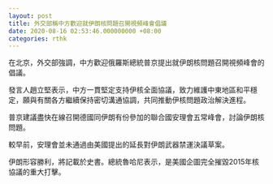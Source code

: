 ```yaml
---
layout: post
title: 外交部稱中方歡迎就伊朗核問題召開視頻峰會倡議
date: 2020-08-16 02:53:46.000000000 +08:00
categories: rthk
---
```


在北京，外交部強調，中方歡迎俄羅斯總統普京提出就伊朗核問題召開視頻峰會的倡議。

發言人趙立堅表示，中方一貫堅定支持伊核全面協議，致力維護中東地區和平穩定，願與有關各方繼續保持密切溝通協調，共同推動伊核問題政治解決進程。

普京建議盡快在線召開德國同伊朗有份參加的聯合國安理會五常峰會，討論伊朗核問題。

較早前，安理會並未通過由美國提出的延長對伊朗武器禁運決議草案。

伊朗形容勝利，將記載於史書。總統魯哈尼表示，是美國企圖完全摧毀2015年核協議的重大打擊。
